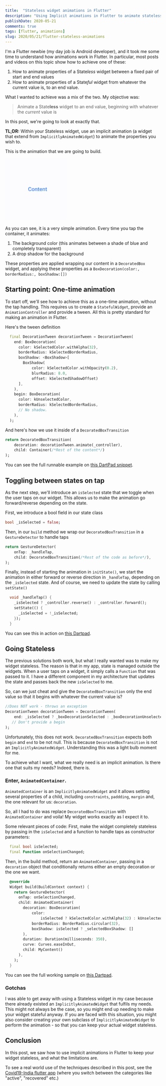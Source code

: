 ```yaml
---
title:  "Stateless widget animations in Flutter"
description: "Using Implicit animations in Flutter to animate stateless widgets"
publishDate: 2020-05-21
comments: true
tags: [flutter, animations]
slug: 2020/05/21/flutter-stateless-animations
---
```


I'm a Flutter newbie (my day job is Android developer), and it took me some time to understand how animations work in Flutter. In particular, most posts and videos on this topic show how to achieve one of these:

1. How to animate properties of a State*less* widget between a fixed pair of start and end values
2. How to animate properties of a State*ful* widget from whatever the current value is, to an end value.

What I wanted to achieve was a mix of the two. My objective was:
> Animate a State**less** widget to an end value, beginning with whatever the _current_ value is

In this post, we're going to look at exactly that.

**TL;DR:** Within your Stateless widget, use an implicit animation (a widget that extend from `ImplicitlyAnimatedWidget`) to animate the properties you wish to.

This is the animation that we are going to build. 

<img src="/blog/assets/video/flutter_stateless_animation.gif" alt="Flutter stateless animation" style="max-height: 200px; max-width: 200px;" />

 As you can see, it is a very simple animation. Every time you tap the container, it animates:
 1. The background color (this animates between a shade of blue and completely transparent)
 2. A drop shadow for the background

 These properties are applied wrapping our content in a `DecoratedBox` widget, and applying these properties as a `BoxDecoration(color:, borderRadius:, boxShadow:[])`

## Starting point: One-time animation

To start off, we'll see how to achieve this as a one-time animation, without the tap handling. This requires us to create a `StatefulWidget`, provide an `AnimationController` and provide a tween. All this is pretty standard for making an animation in Flutter.

Here's the tween definition

```dart
  final DecorationTween decorationTween = DecorationTween(
    end: BoxDecoration(
      color: kSelectedColor.withAlpha(32),
      borderRadius: kSelectedBorderRadius,
      boxShadow: <BoxShadow>[
        BoxShadow(
            color: kSelectedColor.withOpacity(0.2),
            blurRadius: 8.0,
            offset: kSelectedShadowOffset)
      ],
    ),
    begin: BoxDecoration(
      color: kUnselectedColor,
      borderRadius: kSelectedBorderRadius,
      // No shadow.
    ),
  );

```

And here's how we use it inside of a `DecoratedBoxTransition`

```dart
return DecoratedBoxTransition(
    decoration: decorationTween.animate(_controller),
    child: Container(/*Rest of the content*/)
);

```

You can see the full runnable example on [this DartPad snippet](https://dartpad.dev/9e9d8a42de5ec14ee6e61f75b71953c8).

## Toggling between states on tap

As the next step, we'll introduce an `isSelected` state that we toggle when the user taps on our widget. This allows us to make the animation go forward/reverse depending on the state.

First, we introduce a bool field in our state class
```dart
bool _isSelected = false;
```


Then, in our `build` method we wrap our `DecoratedBoxTransition` in a `GestureDetector` to handle taps
```dart
return GestureDetector(
    onTap: _handleTap,
    child: DecoratedBoxTransition(/*Rest of the code as before*/),
);
```

Finally, instead of starting the animation in `initState()`, we start the animation in either forward or reverse direction in `_handleTap`, depending on the `_isSelected` state. And of course, we need to update the state by calling `setState()`
```dart
  void _handleTap() {
    _isSelected ? _controller.reverse() : _controller.forward();
    setState(() {
      _isSelected = !_isSelected;
    });
  }
```

You can see this in action on [this Dartpad](https://dartpad.dev/b424985022624c3d8c94a0ea184d5699).

## Going Stateless

The previous solutions both work, but what I really wanted was to make my widget stateless. The reason is that in my app, state is managed outside the widgets. When a user taps on a widget, it simply calls a `Function` that was passed to it. I have a different component in my architecture that updates the state and passes back the new `isSelected` to me.

So, can we just cheat and give the `DecoratedBoxTransition` only the end value so that it begins with whatever the current value is?

```dart
//Does NOT work - throws an exception
DecorationTween decorationTween = DecorationTween(
    end: _isSelected ? _boxDecorationSelected : _boxDecorationUnselected
   // Don't provide a begin
);
```

Unfortunately, this does not work. `DecoratedBoxTransition` expects both `begin` and `end` to be not null. This is because `DecoratedBoxTransition` is not an `ImplicitlyAnimatedWidget`. Understanding this was a light bulb moment for me.

To achieve what I want, what we really need is an implicit animation. Is there one that suits my needs? Indeed, there is. 

### Enter, `AnimatedContainer`.

`AnimatedContainer` is an `ImplicitlyAnimatedWidget` and it allows setting several properties of a child, including `constraints`, `paddding`, `margin` and, the one relevant for us: `decoration`.

So, all I had to do was replace `DecoratedBoxTransition` with `AnimatedContainer` and voila! My widget works exactly as I expect it to.

Some relevant pieces of code: First, make the widget completely stateless by passing in the `isSelected` and a function to handle taps as constructor parameters:

```dart
  final bool isSelected;
  final Function onSelectionChanged;
```

Then, in the build method, return an `AnimatedContainer`, passing in a `decoration` object that conditionally returns either an empty decoration or the one we want.

```dart
  @override
  Widget build(BuildContext context) {
    return GestureDetector(
      onTap: onSelectionChanged,
      child: AnimatedContainer(
        decoration: BoxDecoration(
            color:
                isSelected ? kSelectedColor.withAlpha(32) : kUnselectedColor,
            borderRadius: BorderRadius.circular(32),
            boxShadow: isSelected ? _selectedBoxShadow: []
        ),
        duration: Duration(milliseconds: 350),
        curve: Curves.easeInOut,
        child: MyContent()
      ),
    );
  }
```

You can see the full working sample on [this Dartpad](https://dartpad.dev/1dc8122b218795f118dbfd4339538397).

### Gotchas

I was able to get away with using a Stateless widget in my case because there already existed an `ImplicitlyAnimatedWidget` that fulfils my needs. This might not always be the case, so you might end up needing to make your widget stateful anyway. If you are faced with this situation, you might also consider creating your own subclass of `ImplicitlyAnimatedWidget` to perform the animation - so that you can keep your actual widget stateless.

## Conclusion

In this post, we saw how to use implicit animations in Flutter to keep your widget stateless, and what the limitations are. 

To see a real world use of the techniques described in this post, see the [Covid19-India flutter app](https://github.com/curioustechizen/covid19india-flutter) (where you switch between the categories like "active", "recovered" etc.)
